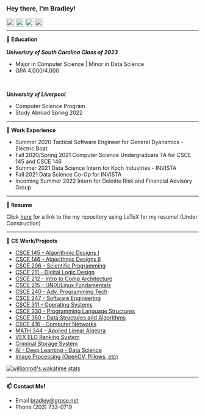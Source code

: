 ### Hey there, I'm Bradley!
<a href="https://discord.com/users/415557443599466507">
  <img align="left" alt="Bradley's Discord" width="22px" src="https://raw.githubusercontent.com/peterthehan/peterthehan/master/assets/discord.svg" />
</a>
<a href="https://www.instagram.com/bradgrose">
  <img align="left" alt="Bradley Grose" width="22px" src="https://upload.wikimedia.org/wikipedia/commons/thumb/a/a5/Instagram_icon.png/1024px-Instagram_icon.png" />
</a>
<a href="https://www.linkedin.com/in/bradley-grose/">
  <img align="left" alt="Abhishek's LinkedIN" width="22px" src="https://raw.githubusercontent.com/peterthehan/peterthehan/master/assets/linkedin.svg" />
</a>
<a href="https://open.spotify.com/user/bradley-279?si=F2Kjsr5ATcezboxLOJhGoQ">
  <img align="left" alt="Abhishek's Spotify" width="22px" src="https://raw.githubusercontent.com/peterthehan/peterthehan/master/assets/spotify.svg" />
</a>

</br>

---

**🏫 Education**</br></br>
***Univeristy of South Carolina Class of 2023***
- Major in Computer Science | Minor in Data Science
- GPA 4.000/4.000
</br>

***University of Liverpool***
- Computer Science Program 
- Study Abroad Spring 2022

---

**🔭 Work Experience**
- Summer 2020 Tactical Software Engineer for General Dyanamics - Electric Boat
- Fall 2020/Spring 2021 Computer Science Undergraduate TA for CSCE 145 and CSCE 146
- Summer 2021 Data Science Intern for Koch Industries - INVISTA
- Fall 2021 Data Science Co-Op for INVISTA
- Incoming Summer 2022 Intern for Deloitte Risk and Financial Advisory Group

---

**📝 Resume**

Click [here](https://github.com/bgrose/Bradley-Grose-Resume) for a link to the my repository using LaTeX for my resume! (Under Construction)

---

**🍎 CS Work/Projects**
- [CSCE 145 - Algorithmic Designs I](https://github.com/bgrose/CSCE-145-Algorithmic-Design-I)
- [CSCE 146 - Algorithmic Designs II](https://github.com/bgrose/CSCE-146-Algorithmic-Design-II)
- [CSCE 206 - Scientific Programming](https://github.com/bgrose/CSCE-206-Scientific-Programming)
- [CSCE 211 - Digital Logic Design](https://github.com/bgrose/CSCE-211-Digital-Logic-Design)
- [CSCE 212 - Intro to Comp Architecture](https://github.com/bgrose/CSCE-212-Intro-to-Comp-Architecture)
- [CSCE 215 - UNIX/Linux Fundamentals](https://github.com/bgrose/CSCE-215-UNIX-Linux-Fundamentals)
- [CSCE 240 - Adv. Programming Tech](https://github.com/bgrose/CSCE-240-Adv-Programming-Tech)
- [CSCE 247 - Software Engineering](https://github.com/bgrose/CSCE-247-Software-Engineering) 
- [CSCE 311 - Operating Systems](https://github.com/bgrose/CSCE-311-Operating-Systems) 
- [CSCE 330 - Programming Language Structures](https://github.com/bgrose/CSCE-330-Programming-Language-Structure) 
- [CSCE 350 - Data Structures and Algorithms](https://github.com/bgrose/CSCE-350-Data-Structures) 
- [CSCE 416 - Computer Networks](https://github.com/bgrose/CSCE-416-Computer-Networks)
- [MATH 344 - Applied Linear Algebra](https://github.com/bgrose/MATH-344-Apl-Linear-Algebra)   
- [VEX ELO Ranking System](https://github.com/bgrose/VexELOSourceCode)
- [Criminal Storage System](https://github.com/bgrose/CriminalStorageSystem)
- [AI - Deep Learning - Data Science](https://github.com/bgrose/AI-DeepLearning-DataScience)
- [Image Processing (OpenCV, Pillows, etc)](https://github.com/bgrose/ImageProcessing)

[![willianrod's wakatime stats](https://github-readme-stats.vercel.app/api/wakatime?username=bgrose&layout=compact)](https://github.com/anuraghazra/github-readme-stats)

---

**📫 Contact Me!**
- Email bradley@grose.net
- Phone (203) 733-0719
